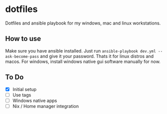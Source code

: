 # dotfiles
Dotfiles and ansible playbook for my windows, mac and linux workstations.

## How to use
Make sure you have ansible installed.
Just run `ansible-playbook dev.yml --ask-become-pass` and give it your password.
Thats it for linux distros and macos. For windows, install windows native gui software manually for now.

## To Do
- [X] Initial setup
- [ ] Use tags 
- [ ] Windows native apps
- [ ] Nix / Home manager integration
